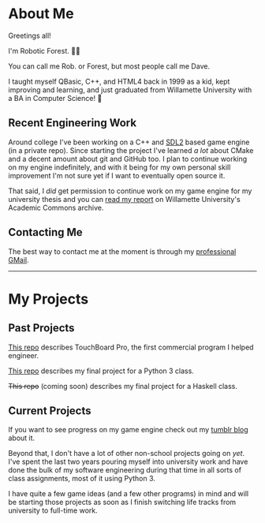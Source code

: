 # About Me

Greetings all!

I'm Robotic Forest. 🤖🌲

You can call me Rob. or Forest, but most people call me Dave.

I taught myself QBasic, C++, and HTML4 back in 1999 as a kid, kept improving and learning, and just graduated from Willamette University with a BA in Computer Science! 🥳

## Recent Engineering Work

Around college I've been working on a C++ and [SDL2](http://libsdl.org/) based game engine (in a private repo). Since starting the project I've learned *a lot* about CMake and a decent amount about git and GitHub too. I plan to continue working on my engine indefinitely, and with it being for my own personal skill improvement I'm not sure yet if I want to eventually open source it.

That said, I *did* get permission to continue work on my game engine for my university thesis and you can [read my report](http://hdl.handle.net/10177/6916) on Willamette University's Academic Commons archive.

## Contacting Me

The best way to contact me at the moment is through my [professional GMail](mailto:david.c.vitez@gmail.com).

---

# My Projects

## Past Projects

[This repo](https://github.com/roboticforest/touchboard-pro) describes TouchBoard Pro, the first commercial program I helped engineer.

[This repo](https://github.com/roboticforest/school-work-graveyard/tree/main/wu-python-final-project) describes my final project for a Python 3 class.

~~This repo~~ (coming soon) describes my final project for a Haskell class.
<!--
And, [here is all the rest](https://github.com/roboticforest/school-work-graveyard) of my college work, both from PCC and WU.
-->
## Current Projects

If you want to see progress on my game engine check out my [tumblr blog](https://www.tumblr.com/blog/rfgameproject) about it.

Beyond that, I don't have a lot of other non-school projects going on *yet*. I've spent the last two years pouring myself into university work and have done the bulk of my software engineering during that time in all sorts of class assignments, most of it using Python 3.

I have quite a few game ideas (and a few other programs) in mind and will be starting those projects as soon as I finish switching life tracks from university to full-time work.

<!---
roboticforest/roboticforest is a ✨ special ✨ repository because its `README.md` (this file) appears on your GitHub profile.
You can click the Preview link to take a look at your changes.
--->
